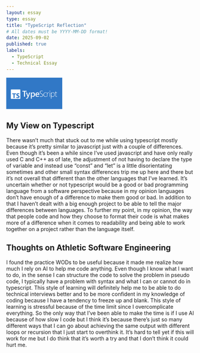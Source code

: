 ```yaml
---
layout: essay
type: essay
title: "TypeScript Reflection"
# All dates must be YYYY-MM-DD format!
date: 2025-09-02
published: true
labels:
  - TypeScript
  - Technical Essay
---
```


<img width="150px" class="rounded float-start pe-4" src="/img/typescript-logo.png">

## My View on Typescript
There wasn’t much that stuck out to me while using typescript mostly because it’s pretty similar to javascript just with a couple of differences. Even though it’s been a while since I’ve used javascript and have only really used C and C++ as of late, the adjustment of not having to declare the type of variable and instead use “const” and “let” is a little disorientating sometimes and other small syntax differences trip me up here and there but it’s not overall that different than the other languages that I’ve learned. It’s uncertain whether or not typescript would be a good or bad programming language from a software perspective because in my opinion languages don’t have enough of a difference to make them good or bad. In addition to that I haven’t dealt with a big enough project to be able to tell the major differences between languages. To further my point, in my opinion, the way that people code and how they choose to format their code is what makes more of a difference when it comes to readability and being able to work together on a project rather than the language itself. 

## Thoughts on Athletic Software Engineering
I found the practice WODs to be useful because it made me realize how much I rely on AI to help me code anything. Even though I know what I want to do, in the sense I can structure the code to solve the problem in pseudo code, I typically have a problem with syntax and what I can or cannot do in typescript. This style of learning will definitely help me to be able to do technical interviews better and to be more confident in my knowledge of coding because I have a tendency to freeze up and blank. This style of learning is stressful because of the time limit since I overcomplicate everything. So the only way that I’ve been able to make the time is if I use AI because of how slow I code but I think it’s because there’s just so many different ways that I can go about achieving the same output with different loops or recursion that I just start to overthink it. It’s hard to tell yet if this will work for me but I do think that it’s worth a try and that I don’t think it could hurt me.

